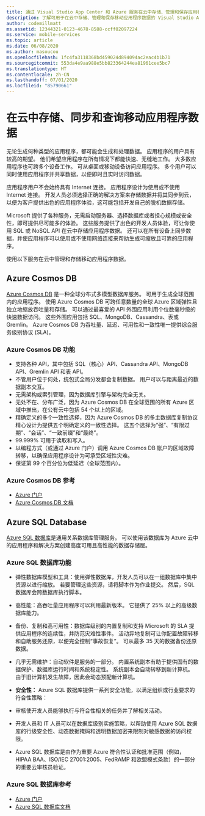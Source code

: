 ```yaml
---
title: 通过 Visual Studio App Center 和 Azure 服务在云中存储、管理和保存应用程序数据
description: 了解可用于在云中存储、管理和保存移动应用程序数据的 Visual Studio App Center 等服务。
author: codemillmatt
ms.assetid: 12344321-0123-4678-8588-ccff02097224
ms.service: mobile-services
ms.topic: article
ms.date: 06/08/2020
ms.author: masoucou
ms.openlocfilehash: 1fc4fa3118368bd459024d894094ac2eac4b1b71
ms.sourcegitcommit: 553da4e9aa988e5bb823364244ea81961cee5bc7
ms.translationtype: HT
ms.contentlocale: zh-CN
ms.lasthandoff: 07/01/2020
ms.locfileid: "85790661"
---
```

# <a name="store-sync-and-query-mobile-application-data-from-the-cloud"></a>在云中存储、同步和查询移动应用程序数据

无论生成何种类型的应用程序，都可能会生成和处理数据。 应用程序的用户具有较高的期望。 他们希望应用程序在所有情况下都能快速、无缝地工作。 大多数应用程序也可跨多个设备工作。 可从桌面或移动设备访问应用程序。 多个用户可以同时使用应用程序并共享数据，以便即时且实时访问数据。

应用程序用户不会始终具有 Internet 连接。 应用程序设计为使用或不使用 Internet 连接。 开发人员必须选择正确的解决方案来存储数据并将其同步到云，以便为客户提供出色的应用程序体验，这可能包括开发自己的脱机数据存储。

Microsoft 提供了各种服务，无需启动服务器、选择数据库或者担心规模或安全性，即可提供尽可能多的体验。 这些服务提供了出色的开发人员体验，可让你使用 SQL 或 NoSQL API 在云中存储应用程序数据。 还可以在所有设备上同步数据，并使应用程序可以使用或不使用网络连接来帮助生成可缩放且可靠的应用程序。

使用以下服务在云中管理和存储移动应用程序数据。

## <a name="azure-cosmos-db"></a>Azure Cosmos DB

[Azure Cosmos DB](https://azure.microsoft.com/services/cosmos-db/) 是一种全球分布式多模型数据库服务。 可用于生成全球范围内的应用程序。 使用 Azure Cosmos DB 可跨任意数量的全球 Azure 区域弹性且独立地缩放吞吐量和存储。 可以通过最喜爱的 API 外围应用利用个位数毫秒级的快速数据访问。 这些外围应用包括 SQL、MongoDB、Cassandra、表或 Gremlin。 Azure Cosmos DB 为吞吐量、延迟、可用性和一致性唯一提供综合服务级别协议 (SLA)。

### <a name="azure-cosmos-db-features"></a>Azure Cosmos DB 功能

- 支持各种 API，其中包括 SQL（核心）API、Cassandra API、MongoDB API、Gremlin API 和表 API。
- 不管用户位于何处，统包式全局分发都会复制数据。 用户可以与距离最近的数据副本交互。
- 无需架构或索引管理，因为数据库引擎与架构完全无关。
- 无处不在、分布广泛，因为 Azure Cosmos DB 在全球范围的所有 Azure 区域中推出，在公有云中包括 54 个以上的区域。
- 精确定义的多个一致性选择，因为 Azure Cosmos DB 的多主数据库复制协议精心设计为提供五个明确定义的一致性选择。 这五个选择为“强”、“有限过期”、“会话”、“一致前缀”和“最终”。
- 99.999% 可用于读取和写入。
- 以编程方式（或通过 Azure 门户）调用 Azure Cosmos DB 帐户的区域故障转移，以确保应用程序设计为可承受区域性灾难。
- 保证第 99 个百分位为低延迟（全球范围内）。

### <a name="azure-cosmos-db-references"></a>Azure Cosmos DB 参考

- [Azure 门户](https://portal.azure.com) 
- [Azure Cosmos DB 文档](/azure/cosmos-db/introduction)

## <a name="azure-sql-database"></a>Azure SQL Database

 [Azure SQL 数据库](https://azure.microsoft.com/services/sql-database/)是通用关系数据库管理服务。 可以使用该数据库为 Azure 云中的应用程序和解决方案创建高度可用且高性能的数据存储层。

### <a name="azure-sql-database-features"></a>Azure SQL 数据库功能

- 弹性数据库模型和工具：使用弹性数据库，开发人员可以在一组数据库中集中资源以进行缩放。 若要管理这些资源，请将脚本作为作业提交。 然后，SQL 数据库会跨数据库执行脚本。
- 高性能：高吞吐量应用程序可以利用最新版本。 它提供了 25% 以上的高级数据库能力。
- 备份、复制和高可用性：数据库级别的内置复制和支持 Microsoft 的 SLA 提供应用程序的连续性，并防范灾难性事件。 活动异地复制可让你配置故障转移和自助服务还原，以便完全控制“事故恢复”。 可从最多 35 天的数据备份还原数据。
- 几乎无需维护：自动软件是服务的一部分。 内置系统副本有助于提供固有的数据保护、数据库运行时间和系统稳定性。 系统副本会自动转移到新计算机。 由于旧计算机发生故障，因此会动态预配新计算机。
- **安全性：** Azure SQL 数据库提供一系列安全功能，以满足组织或行业要求的符合性策略：

- 审核使开发人员能够执行与符合性相关的任务并了解相关活动。
- 开发人员和 IT 人员可以在数据库级别实施策略，以帮助使用 Azure SQL 数据库的行级安全性、动态数据掩码和透明数据加密来限制对敏感数据的访问权限。
- Azure SQL 数据库是由作为重要 Azure 符合性认证和批准范围（例如，HIPAA BAA、ISO/IEC 27001:2005、FedRAMP 和欧盟模式条款）的一部分的重要云审核员验证。

### <a name="azure-sql-database-references"></a>Azure SQL 数据库参考

- [Azure 门户](https://portal.azure.com) 
- [Azure SQL 数据库文档](/azure/sql-database/)
